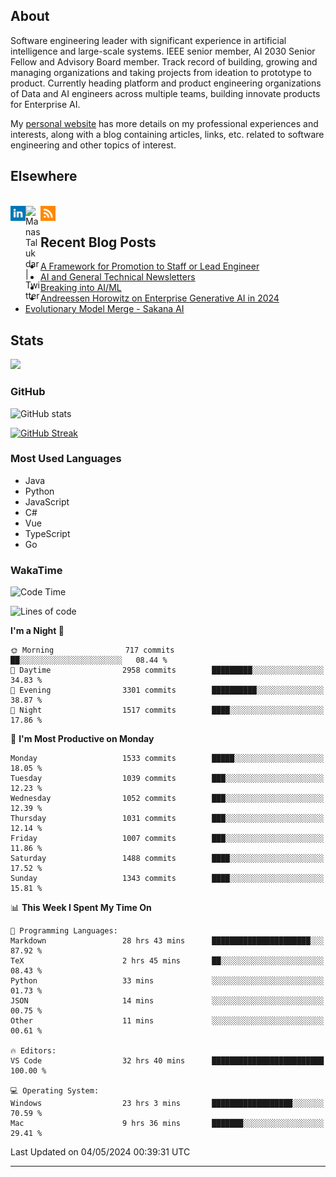 ## About

Software engineering leader with significant experience in artificial intelligence and large-scale systems. IEEE senior member, AI 2030 Senior Fellow and Advisory Board member. Track record of building, growing and managing organizations and taking projects from ideation to prototype to product. Currently heading platform and product engineering organizations of Data and AI engineers across multiple teams, building innovate products for Enterprise AI.

My [personal website](https://manastalukdar.github.io/) has more details on my professional experiences and interests, along with a blog containing articles, links, etc. related to software engineering and other topics of interest.

## Elsewhere

</br>

<a href="https://www.linkedin.com/in/manastalukdar" target="_blank">
  <img align="left" alt="Manas Talukdar | Linkedin" width="24px" src="https://raw.githubusercontent.com/edent/SuperTinyIcons/master/images/svg/linkedin.svg" />
</a>
<a href="https://www.twitter.com/manastalukdar" target="_blank">
  <img align="left" alt="Manas Talukdar | Twitter" width="24px" src="https://github.com/TheDudeThatCode/TheDudeThatCode/blob/master/Assets/Twitter.svg" />
</a>
<a href="https://manastalukdar.github.io/" target="_blank">
  <img align="left" alt="Manas Talukdar | Website" width="24px" src="https://github.com/edent/SuperTinyIcons/blob/master/images/svg/rss.svg" />
</a>

</br>

## Recent Blog Posts

<!-- BLOG:START -->
- [A Framework for Promotion to Staff or Lead Engineer](https://manastalukdar.github.io/blog/2024/04/30/framework-promotion-to-staff-lead-engineer/)
- [AI and General Technical Newsletters](https://manastalukdar.github.io/blog/2024/04/18/ai-and-general-technical-newsletters/)
- [Breaking into AI/ML](https://manastalukdar.github.io/blog/2024/04/13/breaking-into-ai-ml/)
- [Andreessen Horowitz on Enterprise Generative AI in 2024](https://manastalukdar.github.io/blog/2024/03/30/generative-ai-enterprise-2024-a16z/)
- [Evolutionary Model Merge - Sakana AI](https://manastalukdar.github.io/blog/2024/03/30/evolutionary-model-merge-sakana-ai/)
<!-- BLOG:END -->

## Stats

![](https://komarev.com/ghpvc/?username=manastalukdar)

### GitHub

![GitHub stats](https://github-readme-stats.vercel.app/api?username=manastalukdar&show_icons=true&hide_border=true&hide_rank=true&hide_title=true&icon_color=79ff97&text_color=cecac3&bg_color=4d4b4b)

[![GitHub Streak](https://streak-stats.demolab.com?user=manastalukdar&hide_border=true&border_radius=4&date_format=M%20j%5B%2C%20Y%5D&background=4D4B4B)](https://git.io/streak-stats)

### Most Used Languages

- Java
- Python
- JavaScript
- C#
- Vue
- TypeScript
- Go

<!--
![Top Langs](https://github-readme-stats.vercel.app/api/top-langs/?username=manastalukdar&layout=compact&hide_border=true&hide_title=true&icon_color=79ff97&text_color=cecac3&bg_color=4d4b4b)
-->

### WakaTime

<!--START_SECTION:waka-->
![Code Time](http://img.shields.io/badge/Code%20Time-4%2C435%20hrs%2027%20mins-blue)

![Lines of code](https://img.shields.io/badge/From%20Hello%20World%20I%27ve%20Written-2.3%20million%20lines%20of%20code-blue)

**I'm a Night 🦉** 

```text
🌞 Morning                717 commits         ██░░░░░░░░░░░░░░░░░░░░░░░   08.44 % 
🌆 Daytime                2958 commits        █████████░░░░░░░░░░░░░░░░   34.83 % 
🌃 Evening                3301 commits        ██████████░░░░░░░░░░░░░░░   38.87 % 
🌙 Night                  1517 commits        ████░░░░░░░░░░░░░░░░░░░░░   17.86 % 
```
📅 **I'm Most Productive on Monday** 

```text
Monday                   1533 commits        █████░░░░░░░░░░░░░░░░░░░░   18.05 % 
Tuesday                  1039 commits        ███░░░░░░░░░░░░░░░░░░░░░░   12.23 % 
Wednesday                1052 commits        ███░░░░░░░░░░░░░░░░░░░░░░   12.39 % 
Thursday                 1031 commits        ███░░░░░░░░░░░░░░░░░░░░░░   12.14 % 
Friday                   1007 commits        ███░░░░░░░░░░░░░░░░░░░░░░   11.86 % 
Saturday                 1488 commits        ████░░░░░░░░░░░░░░░░░░░░░   17.52 % 
Sunday                   1343 commits        ████░░░░░░░░░░░░░░░░░░░░░   15.81 % 
```


📊 **This Week I Spent My Time On** 

```text
💬 Programming Languages: 
Markdown                 28 hrs 43 mins      ██████████████████████░░░   87.92 % 
TeX                      2 hrs 45 mins       ██░░░░░░░░░░░░░░░░░░░░░░░   08.43 % 
Python                   33 mins             ░░░░░░░░░░░░░░░░░░░░░░░░░   01.73 % 
JSON                     14 mins             ░░░░░░░░░░░░░░░░░░░░░░░░░   00.75 % 
Other                    11 mins             ░░░░░░░░░░░░░░░░░░░░░░░░░   00.61 % 

🔥 Editors: 
VS Code                  32 hrs 40 mins      █████████████████████████   100.00 % 

💻 Operating System: 
Windows                  23 hrs 3 mins       ██████████████████░░░░░░░   70.59 % 
Mac                      9 hrs 36 mins       ███████░░░░░░░░░░░░░░░░░░   29.41 % 
```


 Last Updated on 04/05/2024 00:39:31 UTC
<!--END_SECTION:waka-->

---

<!--

**manastalukdar/manastalukdar** is a ✨ _special_ ✨ repository because its `README.md` (this file) appears on your GitHub profile.

Here are some ideas to get you started:

- 🔭 I’m currently working on ...
- 🌱 I’m currently learning ...
- 👯 I’m looking to collaborate on ...
- 🤔 I’m looking for help with ...
- 💬 Ask me about ...
- 📫 How to reach me: ...
- 😄 Pronouns: ...
- ⚡ Fun fact: ...
-->
